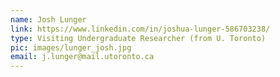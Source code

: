 ```yaml
---
name: Josh Lunger
link: https://www.linkedin.com/in/joshua-lunger-586703238/
type: Visiting Undergraduate Researcher (from U. Toronto)
pic: images/lunger_josh.jpg
email: j.lunger@mail.utoronto.ca
---
```


